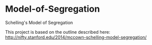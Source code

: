 # Model-of-Segregation
Schelling's Model of Segregation

This project is based on the outline described here: http://nifty.stanford.edu/2014/mccown-schelling-model-segregation/

